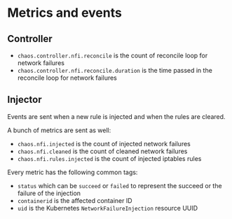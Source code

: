 # Metrics and events

## Controller

* `chaos.controller.nfi.reconcile` is the count of reconcile loop for network failures
* `chaos.controller.nfi.reconcile.duration` is the time passed in the reconcile loop for network failures

## Injector

Events are sent when a new rule is injected and when the rules are cleared.

A bunch of metrics are sent as well:

* `chaos.nfi.injected` is the count of injected network failures
* `chaos.nfi.cleaned` is the count of cleaned network failures
* `chaos.nfi.rules.injected` is the count of injected iptables rules

Every metric has the following common tags:

* `status` which can be `succeed` or `failed` to represent the succeed or the failure of the injection
* `containerid` is the affected container ID
* `uid` is the Kubernetes `NetworkFailureInjection` resource UUID
